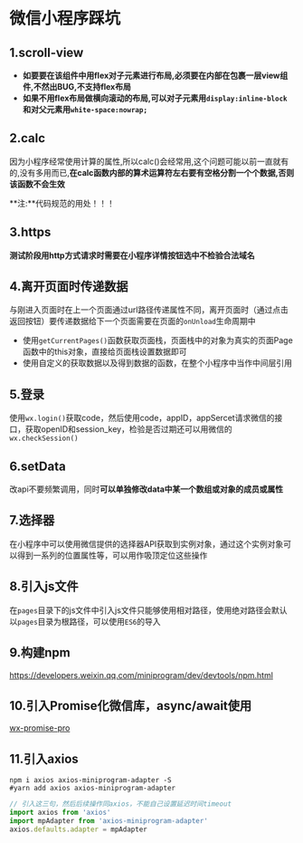 # 微信小程序踩坑

## 1.scroll-view

- **如要要在该组件中用flex对子元素进行布局,必须要在内部在包裹一层view组件,不然出BUG,不支持flex布局**
- **如果不用flex布局做横向滚动的布局,可以对子元素用`display:inline-block`和对父元素用`white-space:nowrap;`**



## 2.calc

因为小程序经常使用计算的属性,所以calc()会经常用,这个问题可能以前一直就有的,没有多用而已,**在calc函数内部的算术运算符左右要有空格分割一个个数据,否则该函数不会生效**

**注:**代码规范的用处！！！



## 3.https

**测试阶段用http方式请求时需要在小程序详情按钮选中不检验合法域名**



## 4.离开页面时传递数据

与刚进入页面时在上一个页面通过url路径传递属性不同，离开页面时（通过点击返回按钮）要传递数据给下一个页面需要在页面的`onUnload`生命周期中

- 使用`getCurrentPages()`函数获取页面栈，页面栈中的对象为真实的页面Page函数中的this对象，直接给页面栈设置数据即可
- 使用自定义的获取数据以及得到数据的函数，在整个小程序中当作中间层引用



## 5.登录

使用`wx.login()`获取code，然后使用code，appID，appSercet请求微信的接口，获取openID和session_key，检验是否过期还可以用微信的`wx.checkSession()`



## 6.setData

改api不要频繁调用，同时**可以单独修改data中某一个数组或对象的成员或属性**



## 7.选择器

在小程序中可以使用微信提供的选择器API获取到实例对象，通过这个实例对象可以得到一系列的位置属性等，可以用作吸顶定位这些操作



## 8.引入js文件

在`pages`目录下的js文件中引入js文件只能够使用相对路径，使用绝对路径会默认以`pages`目录为根路径，可以使用`ES6`的导入



## 9.构建npm

https://developers.weixin.qq.com/miniprogram/dev/devtools/npm.html



## 10.引入Promise化微信库，async/await使用

[wx-promise-pro](https://github.com/youngjuning/wx-promise-pro)



## 11.引入axios

```shell
npm i axios axios-miniprogram-adapter -S
#yarn add axios axios-miniprogram-adapter
```

```js
// 引入这三句，然后后续操作同axios，不能自己设置延迟时间timeout
import axios from 'axios'
import mpAdapter from 'axios-miniprogram-adapter'
axios.defaults.adapter = mpAdapter
```


